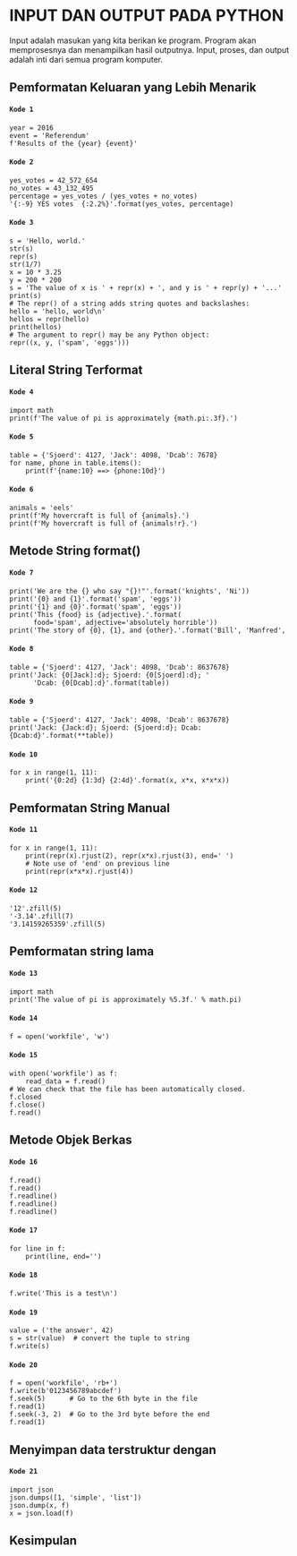 # INPUT DAN OUTPUT PADA PYTHON
Input adalah masukan yang kita berikan ke program.
Program akan memprosesnya dan menampilkan hasil outputnya.
Input, proses, dan output adalah inti dari semua program komputer.


## Pemformatan Keluaran yang Lebih Menarik
#### ```Kode 1```
```
year = 2016
event = 'Referendum'
f'Results of the {year} {event}'
```
#### ```Kode 2```
```
yes_votes = 42_572_654
no_votes = 43_132_495
percentage = yes_votes / (yes_votes + no_votes)
'{:-9} YES votes  {:2.2%}'.format(yes_votes, percentage)
```
#### ```Kode 3```
```
s = 'Hello, world.'
str(s)
repr(s)
str(1/7)
x = 10 * 3.25
y = 200 * 200
s = 'The value of x is ' + repr(x) + ', and y is ' + repr(y) + '...'
print(s)
# The repr() of a string adds string quotes and backslashes:
hello = 'hello, world\n'
hellos = repr(hello)
print(hellos)
# The argument to repr() may be any Python object:
repr((x, y, ('spam', 'eggs')))
```


## Literal String Terformat
#### ```Kode 4```
```
import math
print(f'The value of pi is approximately {math.pi:.3f}.')
```
#### ```Kode 5```
```
table = {'Sjoerd': 4127, 'Jack': 4098, 'Dcab': 7678}
for name, phone in table.items():
    print(f'{name:10} ==> {phone:10d}')
```
#### ```Kode 6```
```
animals = 'eels'
print(f'My hovercraft is full of {animals}.')
print(f'My hovercraft is full of {animals!r}.')
```

## Metode String format()
#### ```Kode 7```
```
print('We are the {} who say "{}!"'.format('knights', 'Ni'))
print('{0} and {1}'.format('spam', 'eggs'))
print('{1} and {0}'.format('spam', 'eggs'))
print('This {food} is {adjective}.'.format(
      food='spam', adjective='absolutely horrible'))
print('The story of {0}, {1}, and {other}.'.format('Bill', 'Manfred',
```
#### ```Kode 8```
```
table = {'Sjoerd': 4127, 'Jack': 4098, 'Dcab': 8637678}
print('Jack: {0[Jack]:d}; Sjoerd: {0[Sjoerd]:d}; '
      'Dcab: {0[Dcab]:d}'.format(table))
```
#### ```Kode 9```
```
table = {'Sjoerd': 4127, 'Jack': 4098, 'Dcab': 8637678}
print('Jack: {Jack:d}; Sjoerd: {Sjoerd:d}; Dcab: {Dcab:d}'.format(**table))
```
#### ```Kode 10```
```
for x in range(1, 11):
    print('{0:2d} {1:3d} {2:4d}'.format(x, x*x, x*x*x))
```

## Pemformatan String Manual
#### ```Kode 11```
```
for x in range(1, 11):
    print(repr(x).rjust(2), repr(x*x).rjust(3), end=' ')
    # Note use of 'end' on previous line
    print(repr(x*x*x).rjust(4))
```
#### ```Kode 12```
```
'12'.zfill(5)
'-3.14'.zfill(7)
'3.14159265359'.zfill(5)
```

## Pemformatan string lama
#### ```Kode 13```
```
import math
print('The value of pi is approximately %5.3f.' % math.pi)
```
#### ```Kode 14```
```
f = open('workfile', 'w')
```
#### ```Kode 15```
```
with open('workfile') as f:
    read_data = f.read()
# We can check that the file has been automatically closed.
f.closed
f.close()
f.read()
```

## Metode Objek Berkas
#### ```Kode 16```
```
f.read()
f.read()
f.readline()
f.readline()
f.readline()
```
#### ```Kode 17```
```
for line in f:
    print(line, end='')
```
#### ```Kode 18```
```
f.write('This is a test\n')
```
#### ```Kode 19```
```
value = ('the answer', 42)
s = str(value)  # convert the tuple to string
f.write(s)
```
#### ```Kode 20```
```
f = open('workfile', 'rb+')
f.write(b'0123456789abcdef')
f.seek(5)      # Go to the 6th byte in the file
f.read(1)
f.seek(-3, 2)  # Go to the 3rd byte before the end
f.read(1)
```

## Menyimpan data terstruktur dengan
#### ```Kode 21```
```
import json
json.dumps([1, 'simple', 'list'])
json.dump(x, f)
x = json.load(f)
```

## Kesimpulan



